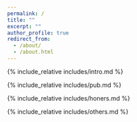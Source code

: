 ```yaml
---
permalink: /
title: ""
excerpt: ""
author_profile: true
redirect_from: 
  - /about/
  - /about.html
---
```


<span class='anchor' id='about-me'></span>
{% include_relative includes/intro.md %}

{% include_relative includes/pub.md %}

{% include_relative includes/honers.md %}

{% include_relative includes/others.md %}

<script type="text/javascript" id="clustrmaps" src="//clustrmaps.com/map_v2.js?d=iQs8JpcCPq1S8ry3hEeR-xH_IrDOfV8XmrYC5ZIFSIs&cl=ffffff&w=a"></script>

